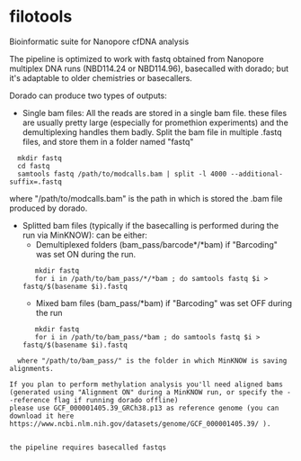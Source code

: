 # filotools
Bioinformatic suite for Nanopore cfDNA analysis

The pipeline is optimized to work with fastq obtained from Nanopore multiplex DNA runs (NBD114.24 or NBD114.96), basecalled with dorado; but it's adaptable to older chemistries or basecallers.

Dorado can produce two types of outputs:

- Single bam files: 
  All the reads are stored in a single bam file. these files are usually pretty large (especially for promethion experiments) and the demultiplexing handles them badly.
  Split the bam file in multiple .fastq files, and store them in a folder named "fastq"
```
  mkdir fastq
  cd fastq
  samtools fastq /path/to/modcalls.bam | split -l 4000 --additional-suffix=.fastq
```
  where "/path/to/modcalls.bam" is the path in which is stored the .bam file produced by dorado.


- Splitted bam files (typically if the basecalling is performed during the run via MinKNOW):
  can be either:
    - Demultiplexed folders (bam_pass/barcode*/*bam) if "Barcoding" was set ON during the run.
   ```   
      mkdir fastq
      for i in /path/to/bam_pass/*/*bam ; do samtools fastq $i > fastq/$(basename $i).fastq
   ```   
    - Mixed bam files (bam_pass/*bam) if "Barcoding" was set OFF during the run
   ```   
      mkdir fastq
      for i in /path/to/bam_pass/*bam ; do samtools fastq $i > fastq/$(basename $i).fastq
```
  where "/path/to/bam_pass/" is the folder in which MinKNOW is saving alignments.

If you plan to perform methylation analysis you'll need aligned bams (generated using "Alignment ON" during a MinKNOW run, or specify the --reference flag if running dorado offline) 
please use GCF_000001405.39_GRCh38.p13 as reference genome (you can download it here https://www.ncbi.nlm.nih.gov/datasets/genome/GCF_000001405.39/ ).


the pipeline requires basecalled fastqs
